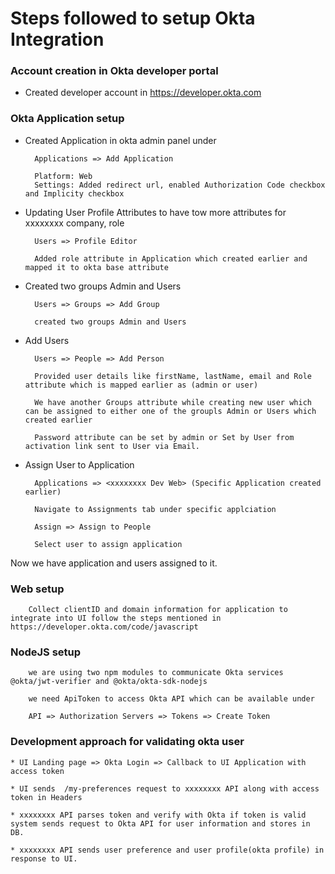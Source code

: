 # Steps followed to setup Okta Integration

### Account creation in Okta developer portal

* Created developer account in https://developer.okta.com


### Okta Application setup

* Created Application in okta admin panel under 

        Applications => Add Application

        Platform: Web
        Settings: Added redirect url, enabled Authorization Code checkbox and Implicity checkbox


* Updating User Profile Attributes to have tow more attributes for xxxxxxxx company, role

        Users => Profile Editor

        Added role attribute in Application which created earlier and mapped it to okta base attribute


* Created two groups Admin and Users

        Users => Groups => Add Group

        created two groups Admin and Users

* Add Users

        Users => People => Add Person

        Provided user details like firstName, lastName, email and Role attribute which is mapped earlier as (admin or user)

        We have another Groups attribute while creating new user which can be assigned to either one of the groupls Admin or Users which created earlier

        Password attribute can be set by admin or Set by User from activation link sent to User via Email.


* Assign User to Application

        Applications => <xxxxxxxx Dev Web> (Specific Application created earlier)

        Navigate to Assignments tab under specific applciation

        Assign => Assign to People 

        Select user to assign application


Now we have application and users assigned to it.


### Web setup

        Collect clientID and domain information for application to integrate into UI follow the steps mentioned in  https://developer.okta.com/code/javascript


### NodeJS setup

        we are using two npm modules to communicate Okta services @okta/jwt-verifier and @okta/okta-sdk-nodejs

        we need ApiToken to access Okta API which can be available under 

        API => Authorization Servers => Tokens => Create Token

### Development approach for validating okta user

    * UI Landing page => Okta Login => Callback to UI Application with access token

    * UI sends  /my-preferences request to xxxxxxxx API along with access token in Headers

    * xxxxxxxx API parses token and verify with Okta if token is valid system sends request to Okta API for user information and stores in DB.

    * xxxxxxxx API sends user preference and user profile(okta profile) in response to UI.